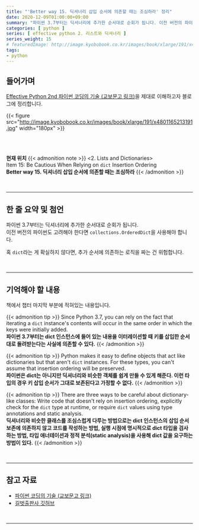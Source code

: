 ```yaml
---
title: "'Better way 15. 딕셔너리 삽입 순서에 의존할 때는 조심하라' 정리"
date: 2020-12-09T01:00:00+09:00
summary: "파이썬 3.7부터는 딕셔너리에 추가한 순서대로 순회가 됩니다. 이전 버전의 파이썬도 고려해야 한다면 collections.OrderedDict을 사용해야 합니다."
categories: [ python ]
series: [ effective python 2. 리스트와 딕셔너리 ]
series_weight: 15
# featuredImage: http://image.kyobobook.co.kr/images/book/xlarge/191/x4801165213191.jpg
tags:
- python
---
```


## 들어가며

[Effective Python 2nd 파이썬 코딩의 기술 (교보문고 링크)](http://digital.kyobobook.co.kr/digital/ebook/ebookDetail.ink?selectedLargeCategory=001&barcode=4801165213191&orderClick=LEH&Kc=)을 제대로 이해하고자 블로그에 정리합니다.

{{< figure src="http://image.kyobobook.co.kr/images/book/xlarge/191/x4801165213191.jpg" width="180px" >}}

<br/>
<br/>

**현재 위치**
{{< admonition note >}}
<2. Lists and Dictionaries>  
Item 15: Be Cautious When Relying on `dict` Insertion Ordering  
**Better way 15. 딕셔너리 삽입 순서에 의존할 때는 조심하라**
{{< /admonition >}}


<br/>

---


## 한 줄 요약 및 첨언

파이썬 3.7부터는 딕셔너리에 추가한 순서대로 순회가 됩니다.  
이전 버전의 파이썬도 고려해야 한다면 `collections.OrderedDict`을 사용해야 합니다.

혹 `dict`라는 게 확실하지 않다면, 추가 순서에 의존하는 로직을 짜는 건 위험합니다.

<br/>

---

## 기억해야 할 내용

책에서 챕터 마지막 부분에 적혀있는 내용입니다.

{{< admonition tip >}}
Since Python 3.7, you can rely on the fact that iterating a `dict` instance's contents will occur in the same order in which the keys were initially added.  
**파이썬 3.7부터는 dict 인스턴스에 들어 있는 내용을 이터레이션할 때 키를 삽입한 순서대로 돌려받는다는 사실에 의존할 수 있다.**
{{< /admonition >}}

{{< admonition tip >}}
Python makes it easy to define objects that act like dictionaries but that aren't `dict` instances. For these types, you can't assume that insertion ordering will be preserved.  
**파이썬은 dict는 아니지만 딕셔너리와 비슷한 객체를 쉽게 만들 수 있게 해준다. 이런 타입의 경우 키 삽입 순서가 그대로 보존된다고 가정할 수 없다.**
{{< /admonition >}}

{{< admonition tip >}}
There are three ways to be careful about dictionary-like classes: Write code that doesn't rely on insertion ordering, explicitly check for the `dict` type at runtime, or require `dict` values using type annotations and static analysis.  
**딕셔너리와 비슷한 클래스를 조심스럽게 다루는 방법으로는 dict 인스턴스의 삽입 순서 보존에 의존하지 않고 코드를 작성하는 방법, 실행 시점에 명시적으로 dict 타입을 검사하는 방법, 타입 애너테이션과 정적 분석(static analysis)을 사용해 dict 값을 요구하는 방법이 있다.**
{{< /admonition >}}


<br/>

---

## 참고 자료

- [파이썬 코딩의 기술 (교보문고 링크)](http://digital.kyobobook.co.kr/digital/ebook/ebookDetail.ink?selectedLargeCategory=001&barcode=4801165213191&orderClick=LEH&Kc=)
- [길벗출판사 깃허브](https://github.com/gilbutITbook/080235/blob/master/Chapter2/Better%20way15.py)

<br/>

---